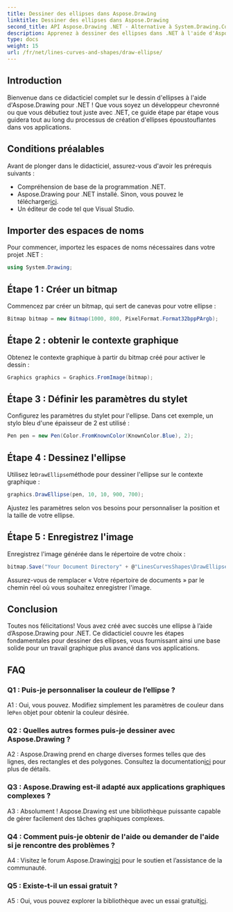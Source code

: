 ```yaml
---
title: Dessiner des ellipses dans Aspose.Drawing
linktitle: Dessiner des ellipses dans Aspose.Drawing
second_title: API Aspose.Drawing .NET - Alternative à System.Drawing.Common
description: Apprenez à dessiner des ellipses dans .NET à l'aide d'Aspose.Drawing. Suivez ce didacticiel étape par étape pour créer des graphiques époustouflants sans effort.
type: docs
weight: 15
url: /fr/net/lines-curves-and-shapes/draw-ellipse/
---
```

## Introduction

Bienvenue dans ce didacticiel complet sur le dessin d'ellipses à l'aide d'Aspose.Drawing pour .NET ! Que vous soyez un développeur chevronné ou que vous débutiez tout juste avec .NET, ce guide étape par étape vous guidera tout au long du processus de création d'ellipses époustouflantes dans vos applications.

## Conditions préalables

Avant de plonger dans le didacticiel, assurez-vous d'avoir les prérequis suivants :

- Compréhension de base de la programmation .NET.
-  Aspose.Drawing pour .NET installé. Sinon, vous pouvez le télécharger[ici](https://releases.aspose.com/drawing/net/).
- Un éditeur de code tel que Visual Studio.

## Importer des espaces de noms

Pour commencer, importez les espaces de noms nécessaires dans votre projet .NET :

```csharp
using System.Drawing;
```

## Étape 1 : Créer un bitmap

Commencez par créer un bitmap, qui sert de canevas pour votre ellipse :

```csharp
Bitmap bitmap = new Bitmap(1000, 800, PixelFormat.Format32bppPArgb);
```

## Étape 2 : obtenir le contexte graphique

Obtenez le contexte graphique à partir du bitmap créé pour activer le dessin :

```csharp
Graphics graphics = Graphics.FromImage(bitmap);
```

## Étape 3 : Définir les paramètres du stylet

Configurez les paramètres du stylet pour l'ellipse. Dans cet exemple, un stylo bleu d'une épaisseur de 2 est utilisé :

```csharp
Pen pen = new Pen(Color.FromKnownColor(KnownColor.Blue), 2);
```

## Étape 4 : Dessinez l'ellipse

 Utilisez le`DrawEllipse`méthode pour dessiner l'ellipse sur le contexte graphique :

```csharp
graphics.DrawEllipse(pen, 10, 10, 900, 700);
```

Ajustez les paramètres selon vos besoins pour personnaliser la position et la taille de votre ellipse.

## Étape 5 : Enregistrez l'image

Enregistrez l'image générée dans le répertoire de votre choix :

```csharp
bitmap.Save("Your Document Directory" + @"LinesCurvesShapes\DrawEllipse_out.png");
```

Assurez-vous de remplacer « Votre répertoire de documents » par le chemin réel où vous souhaitez enregistrer l'image.

## Conclusion

Toutes nos félicitations! Vous avez créé avec succès une ellipse à l’aide d’Aspose.Drawing pour .NET. Ce didacticiel couvre les étapes fondamentales pour dessiner des ellipses, vous fournissant ainsi une base solide pour un travail graphique plus avancé dans vos applications.

## FAQ

### Q1 : Puis-je personnaliser la couleur de l’ellipse ?

 A1 : Oui, vous pouvez. Modifiez simplement les paramètres de couleur dans le`Pen` objet pour obtenir la couleur désirée.

### Q2 : Quelles autres formes puis-je dessiner avec Aspose.Drawing ?

 A2 : Aspose.Drawing prend en charge diverses formes telles que des lignes, des rectangles et des polygones. Consultez la documentation[ici](https://reference.aspose.com/drawing/net/) pour plus de détails.

### Q3 : Aspose.Drawing est-il adapté aux applications graphiques complexes ?

A3 : Absolument ! Aspose.Drawing est une bibliothèque puissante capable de gérer facilement des tâches graphiques complexes.

### Q4 : Comment puis-je obtenir de l'aide ou demander de l'aide si je rencontre des problèmes ?

 A4 : Visitez le forum Aspose.Drawing[ici](https://forum.aspose.com/c/diagram/17) pour le soutien et l’assistance de la communauté.

### Q5 : Existe-t-il un essai gratuit ?

 A5 : Oui, vous pouvez explorer la bibliothèque avec un essai gratuit[ici](https://releases.aspose.com/).